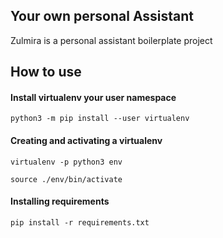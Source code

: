 ## Your own personal Assistant

Zulmira is a personal assistant boilerplate project

## How to use

#### Install virtualenv your user namespace
```
python3 -m pip install --user virtualenv
```

#### Creating and activating a virtualenv
```
virtualenv -p python3 env

source ./env/bin/activate
```

#### Installing requirements
```
pip install -r requirements.txt
```

